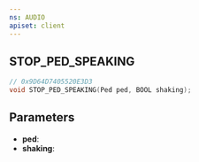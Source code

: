 ```yaml
---
ns: AUDIO
apiset: client
---
```

## STOP_PED_SPEAKING

```c
// 0x9D64D7405520E3D3
void STOP_PED_SPEAKING(Ped ped, BOOL shaking);
```


## Parameters
* **ped**:
* **shaking**: